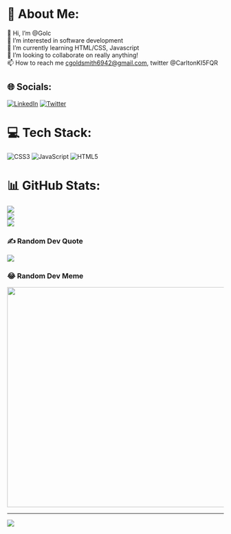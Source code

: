 # 💫 About Me:
👋 Hi, I’m @Golc<br>👀 I’m interested in software development<br>🌱 I’m currently learning HTML/CSS, Javascript<br>💞️ I’m looking to collaborate on really anything!<br>📫 How to reach me cgoldsmith6942@gmail.com, twitter @CarltonKI5FQR


## 🌐 Socials:
[![LinkedIn](https://img.shields.io/badge/LinkedIn-%230077B5.svg?logo=linkedin&logoColor=white)](https://linkedin.com/in/https://www.linkedin.com/in/carlton-goldsmith-2a6aa123a?lipi=urn%3Ali%3Apage%3Ad_flagship3_profile_view_base_contact_details%3BZ4a7rMxeSFerkrhdZfyOaw%3D%3D) [![Twitter](https://img.shields.io/badge/Twitter-%231DA1F2.svg?logo=Twitter&logoColor=white)](https://twitter.com/@CarltonKI5FQR) 

# 💻 Tech Stack:
![CSS3](https://img.shields.io/badge/css3-%231572B6.svg?style=for-the-badge&logo=css3&logoColor=white) ![JavaScript](https://img.shields.io/badge/javascript-%23323330.svg?style=for-the-badge&logo=javascript&logoColor=%23F7DF1E) ![HTML5](https://img.shields.io/badge/html5-%23E34F26.svg?style=for-the-badge&logo=html5&logoColor=white)
# 📊 GitHub Stats:
![](https://github-readme-stats.vercel.app/api?username=Golc&theme=dark&hide_border=false&include_all_commits=false&count_private=false)<br/>
![](https://github-readme-streak-stats.herokuapp.com/?user=Golc&theme=dark&hide_border=false)<br/>
![](https://github-readme-stats.vercel.app/api/top-langs/?username=Golc&theme=dark&hide_border=false&include_all_commits=false&count_private=false&layout=compact)

### ✍️ Random Dev Quote
![](https://quotes-github-readme.vercel.app/api?type=horizontal&theme=radical)

### 😂 Random Dev Meme
<img src="https://random-memer.herokuapp.com/" width="512px"/>

---
[![](https://visitcount.itsvg.in/api?id=Golc&icon=0&color=0)](https://visitcount.itsvg.in)
